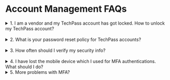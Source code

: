 # Account Management FAQs
<details><summary>
1. I am a vendor and my TechPass account has got locked. How to unlock my TechPass account?</summary>
<br>Vendor's TechPass account will be locked after five consecutive unsuccessful login attempts. Go to <a href="https://passwordreset.microsoftonline.com/">reset password</a> and follow the on-screen instructions.</details><br>
<details><summary>
2. What is your password reset policy for TechPass accounts?</summary>
<br>For vendors, we follow the <a href="https://docs.microsoft.com/en-us/azure/active-directory/authentication/concept-sspr-policy#administrator-password-policy-differences">password policy of Azure Active Directory</a> and will receive password expiry notifications accordingly. You can <a href="https://passwordreset.microsoftonline.com/">reset password</a> by following the on-screen instructions listed in this page.<br><br>
Public officers will be notified to reset their GSIB password as per WOG's password policies. If there are any issues, contact your Agency Facility Management (AFM).</details><br>
<details><summary>
3. How often should I verify my security info?</summary>
<br>As security information is vital, you need to make sure it is always up-to-date. You will receive a reminder every 180 days to review your security info and update it as needed.<br><br>
To manage your security info any time, go to <a href="https://myaccount.microsoft.com/">My Account</a>.</details><br>
<details><summary>
4. I have lost the mobile device which I used for MFA authentications. What should I do?</summary>

**If you are a vendor**:

i. Raise a [service request](https://go.gov.sg/techpass-sr) to contact our technical support to remove the MFA configured for your TechPass account.

ii. Once this is done, you will be notified. Proceed to [reset-techpass-mfa](reset-techpass-mfa-for-new-device) using your new mobile device.

 **If you are a public officer**:

i. Contact your Agency Facility Management (AFM) to  remove the MFA configured for your WOG account and raise a [service request](https://go.gov.sg/techpass-sr) to remove the MFA configured for your TechPass account.

ii. Once these are completed, [reset MFA for WOG account](reset-security-verification-for-wog-account) and [TechPass account](reset-techpass-mfa-for-new-device) using your new mobile device.

?> In the service request form, select **Service Request** and **Request to reset Multi Factor Authentication (MFA)** as **Ticket Type** and **Service Requests**, respectively.

</details>
<details><summary>
5. More problems with MFA?</summary>

You may visit Microsoft's [Common problems with two-factor verification](https://docs.microsoft.com/en-us/troubleshoot/azure/active-directory/troubleshoot-azure-mfa-issue) for more information or you may raise us a [service request](https://go.gov.sg/techpass-sr).
